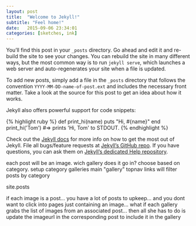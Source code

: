 ```yaml
---
layout: post
title:  "Welcome to Jekyll!"
subtitle: "Feel home!"
date:   2015-09-06 23:34:01
categories: [sketches, ink]
---
```

You’ll find this post in your `_posts` directory. Go ahead and edit it and re-build the site to see your changes. You can rebuild the site in many different ways, but the most common way is to run `jekyll serve`, which launches a web server and auto-regenerates your site when a file is updated.

To add new posts, simply add a file in the `_posts` directory that follows the convention `YYYY-MM-DD-name-of-post.ext` and includes the necessary front matter. Take a look at the source for this post to get an idea about how it works.

Jekyll also offers powerful support for code snippets:

{% highlight ruby %}
def print_hi(name)
  puts "Hi, #{name}"
end
print_hi('Tom')
#=> prints 'Hi, Tom' to STDOUT.
{% endhighlight %}

Check out the [Jekyll docs][jekyll] for more info on how to get the most out of Jekyll. File all bugs/feature requests at [Jekyll’s GitHub repo][jekyll-gh]. If you have questions, you can ask them on [Jekyll’s dedicated Help repository][jekyll-help].

[jekyll]:      http://jekyllrb.com
[jekyll-gh]:   https://github.com/jekyll/jekyll
[jekyll-help]: https://github.com/jekyll/jekyll-help



each post will be an image.
wich gallery does it go in? choose based on category.
setup category galleries
main "gallery" topnav links will filter posts by category

site.posts

if each image is a post... you have a lot of posts to upkeep... and you dont want to click into pages just containing an image... what if each gallery grabs the list of images from an associated post... then all she has to do is update the imageurl in the corresponding post to include it in the gallery